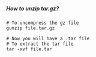 ##### How to unzip tar.gz?
```
# To uncompress the gz file
gunzip file.tar.gz

# Now you will have a .tar file
# To extract the tar file
tar -xvf file.tar
```